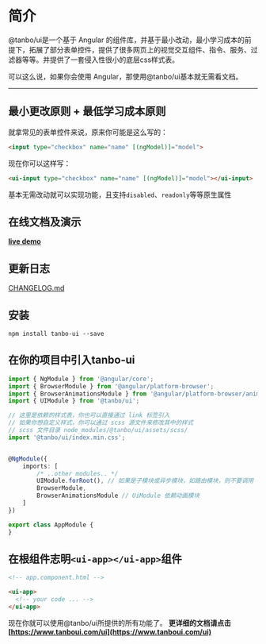 # 简介

@tanbo/ui是一个基于 Angular 的组件库，并基于最小改动，最小学习成本的前提下，拓展了部分表单控件，提供了很多网页上的视觉交互组件、指令、服务、过滤器等等。并提供了一套侵入性很小的底层css样式表。

可以这么说，如果你会使用 Angular，那使用@tanbo/ui基本就无需看文档。


---

## 最小更改原则 + 最低学习成本原则

就拿常见的表单控件来说，原来你可能是这么写的：

```html
<input type="checkbox" name="name" [(ngModel)]="model">
```

现在你可以这样写：

```html
<ui-input type="checkbox" name="name" [(ngModel)]="model"></ui-input>
```

基本无需改动就可以实现功能，且支持`disabled`、`readonly`等等原生属性

## 在线文档及演示

**[live demo](https://www.tanboui.com/ui)**

## 更新日志
[CHANGELOG.md](./CHANGELOG.md)

## 安装
```
npm install tanbo-ui --save
```

## 在你的项目中引入tanbo-ui
```typescript
import { NgModule } from '@angular/core';
import { BrowserModule } from '@angular/platform-browser';
import { BrowserAnimationsModule } from '@angular/platform-browser/animations';
import { UIModule } from '@tanbo/ui';

// 这里是依赖的样式表，你也可以直接通过 link 标签引入
// 如果你想自定义样式，你可以通过 scss 源文件来修改其中的样式
// scss 文件目录 node_modules/@tanbo/ui/assets/scss/
import '@tanbo/ui/index.min.css'; 


@NgModule({
    imports: [
        /* ..other modules.. */
        UIModule.forRoot(), // 如果是子模块或异步模块，如路由模块，则不要调用
        BrowserModule,
        BrowserAnimationsModule // UiModule 依赖动画模块
    ]
})

export class AppModule {
}
```
## 在根组件志明`<ui-app></ui-app>`组件
```html
<!-- app.component.html -->

<ui-app>
  <!-- your code ... -->
</ui-app>
```
现在你就可以使用@tanbo/ui所提供的所有功能了。
**更详细的文档请点击[https://www.tanboui.com/ui](https://www.tanboui.com/ui)**